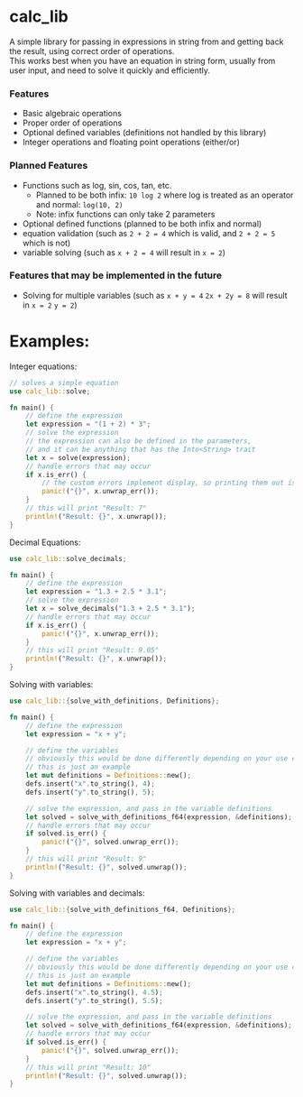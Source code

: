# calc_lib

A simple library for passing in expressions in string from and getting back the result, using correct order of operations.\
This works best when you have an equation in string form, usually from user input, and need to solve it quickly and efficiently.

### Features

* Basic algebraic operations
* Proper order of operations
* Optional defined variables (definitions not handled by this library)
* Integer operations and floating point operations (either/or)

### Planned Features

* Functions such as log, sin, cos, tan, etc. 
  * Planned to be both infix: `10 log 2` where log is treated as an operator and normal: `log(10, 2)`
  * Note: infix functions can only take 2 parameters
* Optional defined functions (planned to be both infix and normal)
* equation validation (such as `2 + 2 = 4` which is valid, and `2 + 2 = 5` which is not)
* variable solving (such as `x + 2 = 4` will result in `x = 2`)

### Features that may be implemented in the future

* Solving for multiple variables (such as `x + y = 4` `2x + 2y = 8` will result in `x = 2` `y = 2`)

# Examples:
Integer equations:
```rust
// solves a simple equation
use calc_lib::solve;

fn main() {
    // define the expression
    let expression = "(1 + 2) * 3";
    // solve the expression
    // the expression can also be defined in the parameters, 
    // and it can be anything that has the Into<String> trait
    let x = solve(expression);
    // handle errors that may occur
    if x.is_err() {
        // the custom errors implement display, so printing them out is extremely easy
        panic!("{}", x.unwrap_err());
    }
    // this will print "Result: 7"
    println!("Result: {}", x.unwrap());
}
```
Decimal Equations:
```rust
use calc_lib::solve_decimals;

fn main() {
    // define the expression
    let expression = "1.3 + 2.5 * 3.1";
    // solve the expression
    let x = solve_decimals("1.3 + 2.5 * 3.1");
    // handle errors that may occur
    if x.is_err() {
        panic!("{}", x.unwrap_err());
    }
    // this will print "Result: 9.05"
    println!("Result: {}", x.unwrap());
}
```
Solving with variables:
```rust
use calc_lib::{solve_with_definitions, Definitions};

fn main() {
    // define the expression
    let expression = "x + y";

    // define the variables
    // obviously this would be done differently depending on your use case,
    // this is just an example
    let mut definitions = Definitions::new();
    defs.insert("x".to_string(), 4);
    defs.insert("y".to_string(), 5);

    // solve the expression, and pass in the variable definitions
    let solved = solve_with_definitions_f64(expression, &definitions);
    // handle errors that may occur
    if solved.is_err() {
        panic!("{}", solved.unwrap_err());
    }
    // this will print "Result: 9"
    println!("Result: {}", solved.unwrap());
}
```
Solving with variables and decimals:
```rust
use calc_lib::{solve_with_definitions_f64, Definitions};

fn main() {
    // define the expression
    let expression = "x + y";

    // define the variables
    // obviously this would be done differently depending on your use case,
    // this is just an example
    let mut definitions = Definitions::new();
    defs.insert("x".to_string(), 4.5);
    defs.insert("y".to_string(), 5.5);

    // solve the expression, and pass in the variable definitions
    let solved = solve_with_definitions_f64(expression, &definitions);
    // handle errors that may occur
    if solved.is_err() {
        panic!("{}", solved.unwrap_err());
    }
    // this will print "Result: 10"
    println!("Result: {}", solved.unwrap());
}
```

